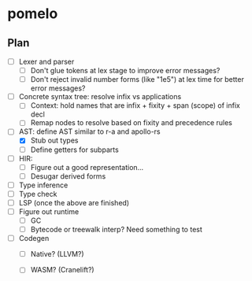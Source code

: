 # pomelo

## Plan

- [ ] Lexer and parser
    - [ ] Don't glue tokens at lex stage to improve error messages?
    - [ ] Don't reject invalid number forms (like "1e5") at lex time for better error messages?
- [ ] Concrete syntax tree: resolve infix vs applications
    - [ ] Context: hold names that are infix + fixity + span (scope) of infix decl
    - [ ] Remap nodes to resolve based on fixity and precedence rules 
- [ ] AST: define AST similar to r-a and apollo-rs 
    - [x] Stub out types
    - [ ] Define getters for subparts
- [ ] HIR:
    - [ ] Figure out a good representation...
    - [ ] Desugar derived forms 
- [ ] Type inference
- [ ] Type check 
- [ ] LSP (once the above are finished)
- [ ] Figure out runtime
    - [ ] GC
    - [ ] Bytecode or treewalk interp? Need something to test
- [ ] Codegen
    - [ ] Native? (LLVM?)
    - [ ] WASM? (Cranelift?)

